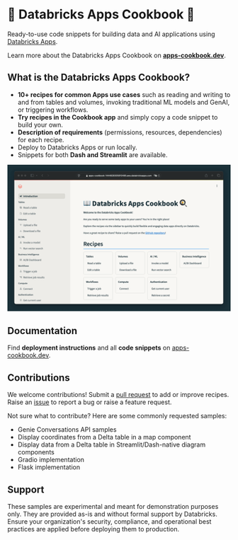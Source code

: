 # 📖 Databricks Apps Cookbook 🍳

Ready-to-use code snippets for building data and AI applications using [Databricks Apps](https://docs.databricks.com/en/dev-tools/databricks-apps/index.html).

Learn more about the Databricks Apps Cookbook on **[apps-cookbook.dev](https://apps-cookbook.dev/)**.

## What is the Databricks Apps Cookbook?

- **10+ recipes for common Apps use cases** such as reading and writing to and from tables and volumes, invoking traditional ML models and GenAI, or triggering workflows.
- **Try recipes in the Cookbook app** and simply copy a code snippet to build your own.
- **Description of requirements** (permissions, resources, dependencies) for each recipe.
- Deploy to Databricks Apps or run locally.
- Snippets for both **Dash and Streamlit** are available.

![Databricks Apps Cookbook](docs/docs/assets/demo.gif)

## Documentation

Find **deployment instructions** and all **code snippets** on [apps-cookbook.dev](https://apps-cookbook.dev/).

## Contributions

We welcome contributions! Submit a [pull request](https://github.com/pbv0/databricks-apps-cookbook/pulls) to add or improve recipes. Raise an [issue](https://github.com/pbv0/databricks-apps-cookbook/issues) to report a bug or raise a feature request.

Not sure what to contribute? Here are some commonly requested samples:

- Genie Conversations API samples
- Display coordinates from a Delta table in a map component
- Display data from a Delta table in Streamlit/Dash-native diagram components
- Gradio implementation
- Flask implementation

## Support

These samples are experimental and meant for demonstration purposes only. They are provided as-is and without formal support by Databricks. Ensure your organization's security, compliance, and operational best practices are applied before deploying them to production.
